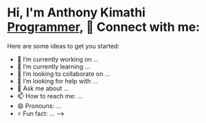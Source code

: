 <h1>Hi, I'm Anthony Kimathi <br/><a href="https://github.com/kimuch997">Programmer</a>, <a 




<h2> 🤳 Connect with me:</h2>



[twitter]: https://twitter.com/justkimuch
[instagram]: https://www.instagram.com/_k.imuch/
[linkedin]: www.linkedin.com/in/anthony-kimathi-86b249266

Here are some ideas to get you started:

- 🔭 I’m currently working on ...
- 🌱 I’m currently learning ...
- 👯 I’m looking to collaborate on ...
- 🤔 I’m looking for help with ...
- 💬 Ask me about ...
- 📫 How to reach me: ...
- 😄 Pronouns: ...
- ⚡ Fun fact: ...
-->
